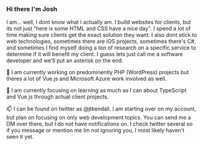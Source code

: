 ### Hi there I'm Josh

I am... well, I dont know what I actually am. I build websites for clients, but its not just "here is some HTML and CSS have a nice day". I spend a lot of time making sure clients get the exact solution they want. I also dont stick to web technologies, sometimes there are iOS projects, sometimes there's C#, and sometimes I find myself doing a ton of research on a specific service to determine if it will benefit my client. I guess lets just call me a software developer and we'll put an asterisk on the end.

🔭 I am currently working on predominently PHP (WordPress) projects but theres a lot of Vue.js and Microsoft Azure work involved as well.

🌱 I am currently focusing on learning as much as I can about TypeScript and Vue.js through actual client projects.

📫 I can be found on twitter as @jtkendall. I am starting over on my account, but plan on focusing on only web development topics. You can send me a DM over there, but I do not have notifications on. I check twitter several so if you message or mention me Im not ignoring you, I most likely haven't seen it yet.

<!--
**jtkendall/jtkendall** is a ✨ _special_ ✨ repository because its `README.md` (this file) appears on your GitHub profile.

Here are some ideas to get you started:

- 🔭 I’m currently working on ...
- 🌱 I’m currently learning ...
- 👯 I’m looking to collaborate on ...
- 🤔 I’m looking for help with ...
- 💬 Ask me about ...
- 📫 How to reach me: ...
- 😄 Pronouns: ...
- ⚡ Fun fact: ...
-->
